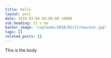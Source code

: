 ```yaml
---
title: Hello
layout: post
date: 2018-03-08 00:00:00 +0000
sub_heading: It's me
banner_image: "/uploads/2018/02/17/neurons.jpg"
tags: []
related_posts: []
---
```

This is the body
